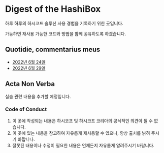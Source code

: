 # Digest of the HashiBox

하루 하루의 하시코프 솔루션 사용 경험을 기록하기 위한 곳입니다.

가능하면 재사용 가능한 코드와 방법을 함께 공유하도록 하겠습니다.

## Quotidie, commentarius meus

- [2022년 6월 24일](https://hashibox.github.io/quotidie/20220624)
- [2022년 6월 29일](https://hashibox.github.io/quotidie/20220629)



## Acta Non Verba
실습 관련 내용을 추가할 예정입니다.



### Code of Conduct

1. 이 곳에 작성되는 내용은 하시코프 및 하시코프 코리아의 공식적인 의견이 될 수 없습니다.
2. 이 곳에 있는 내용을 참고하여 자유롭게 재사용할 수 있으나, 항상 출처를 밝혀 주시기 바랍니다.
3. 잘못된 내용이나 수정이 필요한 내용은 언제든지 자유롭게 알려주시기 바랍니다.
